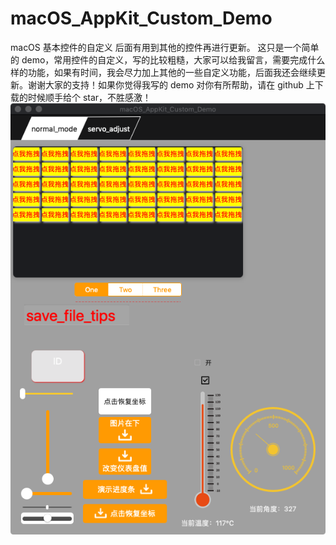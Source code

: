 # macOS_AppKit_Custom_Demo
macOS 基本控件的自定义 后面有用到其他的控件再进行更新。
这只是一个简单的 demo，常用控件的自定义，写的比较粗糙，大家可以给我留言，需要完成什么样的功能，如果有时间，我会尽力加上其他的一些自定义功能，后面我还会继续更新。谢谢大家的支持！如果你觉得我写的 demo 对你有所帮助，请在 github 上下载的时候顺手给个 star，不胜感激！
![](macOS_AppKit_Custom_Demo.png)
